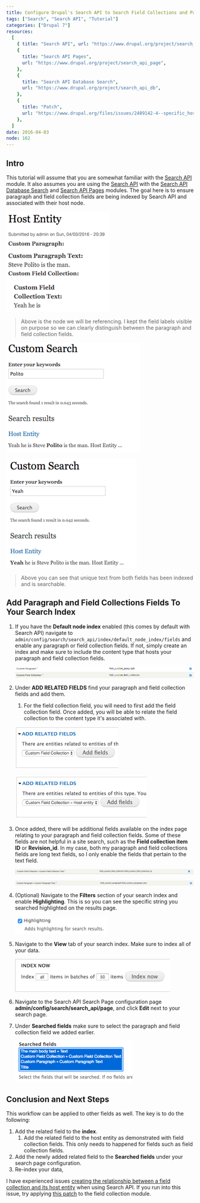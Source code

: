 ```yaml
---
title: Configure Drupal's Search API to Search Field Collections and Paragraphs
tags: ["Search", "Search API", "Tutorial"]
categories: ["Drupal 7"]
resources:
  [
    { title: "Search API", url: "https://www.drupal.org/project/search_api" },
    {
      title: "Search API Pages",
      url: "https://www.drupal.org/project/search_api_page",
    },
    {
      title: "Search API Database Search",
      url: "https://www.drupal.org/project/search_api_db",
    },
    {
      title: "Patch",
      url: "https://www.drupal.org/files/issues/2489142-4--specific_host_entity_property.patch",
    },
  ]
date: 2016-04-03
node: 162
---
```


## Intro

This tutorial will assume that you are somewhat familiar with the [Search API](https://www.drupal.org/project/search_api) module. It also assumes you are using the [Search API](https://www.drupal.org/project/search_api) with the [Search API Database Search](https://www.drupal.org/project/search_api_db) and [Search API Pages](https://www.drupal.org/project/search_api_page) modules. The goal here is to ensure paragraph and field collection fields are being indexed by Search API and associated with their host node.

![](/assets/images/posts/configure-drupals-search-api-search-field-collections-and-paragraphs/Screen-Shot-2016-04-03-at-3.13.13-PM.png)

> Above is the node we will be referencing. I kept the field labels visible on purpose so we can clearly distinguish between the paragraph and field collection fields.

![](/assets/images/posts/configure-drupals-search-api-search-field-collections-and-paragraphs/Screen-Shot-2016-04-03-at-3.13.26-PM.png)

![](/assets/images/posts/configure-drupals-search-api-search-field-collections-and-paragraphs/Screen-Shot-2016-04-03-at-3.13.44-PM.png)

> Above you can see that unique text from both fields has been indexed and is searchable.

## Add Paragraph and Field Collections Fields To Your Search Index

1. If you have the **Default node index** enabled (this comes by default with Search API) navigate to `admin/config/search/search_api/index/default_node_index/fields` and enable any paragraph or field collection fields. If not, simply create an index and make sure to include the content type that hosts your paragraph and field collection fields.

   ![](/assets/images/posts/configure-drupals-search-api-search-field-collections-and-paragraphs/Screen-Shot-2016-04-03-at-2.53.42-PM.png)

2. Under **ADD RELATED FIELDS** find your paragraph and field collection fields and add them.

   1. For the field collection field, you will need to first add the field collection field. Once added, you will be able to relate the field collection to the content type it's associated with.

   ![](/assets/images/posts/configure-drupals-search-api-search-field-collections-and-paragraphs/Screen-Shot-2016-04-03-at-2.54.19-PM.png)

   ![](/assets/images/posts/configure-drupals-search-api-search-field-collections-and-paragraphs/Screen-Shot-2016-04-03-at-2.54.39-PM.png)

3. Once added, there will be additional fields available on the index page relating to your paragraph and field collection fields. Some of these fields are not helpful in a site search, such as the **Field collection item ID** or **Revision_id**. In my case, both my paragraph and field collections fields are long text fields, so I only enable the fields that pertain to the text field.

   ![](/assets/images/posts/configure-drupals-search-api-search-field-collections-and-paragraphs/Screen-Shot-2016-04-03-at-3.02.17-PM.png)

   ![](/assets/images/posts/configure-drupals-search-api-search-field-collections-and-paragraphs/Screen-Shot-2016-04-03-at-2.55.38-PM.png)

4. (Optional) Navigate to the **Filters** section of your search index and enable **Highlighting**. This is so you can see the specific string you searched highlighted on the results page.

   ![](/assets/images/posts/configure-drupals-search-api-search-field-collections-and-paragraphs/Screen-Shot-2016-04-06-at-5.56.29-AM.png)

5. Navigate to the **View** tab of your search index. Make sure to index all of your data.

   ![](/assets/images/posts/configure-drupals-search-api-search-field-collections-and-paragraphs/Screen-Shot-2016-04-06-at-6.00.22-AM.png)

6. Navigate to the Search API Search Page configuration page **admin/config/search/search_api/page**, and click **Edit** next to your search page.

7. Under **Searched fields** make sure to select the paragraph and field collection field we added earlier.

   ![](/assets/images/posts/configure-drupals-search-api-search-field-collections-and-paragraphs/Screen-Shot-2016-04-03-at-3.07.15-PM.png)

## Conclusion and Next Steps

This workflow can be applied to other fields as well. The key is to do the following:

1. Add the related field to the **index**.
   1. Add the related field to the host entity as demonstrated with field collection fields. This only needs to happened for fields such as field collection fields.
2. Add the newly added related field to the **Searched fields** under your search page configuration.
3. Re-index your data,

I have experienced issues [creating the relationship between a field collection and its host entity](https://www.drupal.org/node/2489142) when using Search API. If you run into this issue, try applying [this patch](https://www.drupal.org/files/issues/2489142-4--specific_host_entity_property.patch) to the field collection module.
